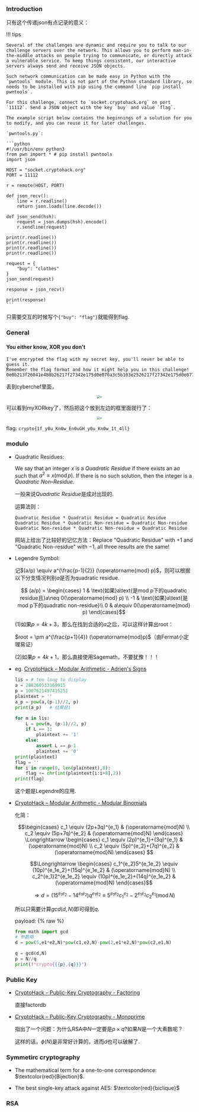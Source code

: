 ### Introduction

只有这个传递json有点记录的意义：

!!! tips

    Several of the challenges are dynamic and require you to talk to our challenge servers over the network. This allows you to perform man-in-the-middle attacks on people trying to communicate, or directly attack a vulnerable service. To keep things consistent, our interactive servers always send and receive JSON objects.

    Such network communication can be made easy in Python with the `pwntools` module. This is not part of the Python standard library, so needs to be installed with pip using the command line `pip install pwntools`.

    For this challenge, connect to `socket.cryptohack.org` on port `11112`. Send a JSON object with the key `buy` and value `flag`.

    The example script below contains the beginnings of a solution for you to modify, and you can reuse it for later challenges.

    `pwntools.py`:

    ```python
    #!/usr/bin/env python3
    from pwn import * # pip install pwntools
    import json

    HOST = "socket.cryptohack.org"
    PORT = 11112

    r = remote(HOST, PORT)

    def json_recv():
        line = r.readline()
        return json.loads(line.decode())

    def json_send(hsh):
        request = json.dumps(hsh).encode()
        r.sendline(request)

    print(r.readline())
    print(r.readline())
    print(r.readline())
    print(r.readline())

    request = {
        "buy": "clothes"
    }
    json_send(request)

    response = json_recv()

    print(response)
    ```

只需要交互的时候写个`{"buy": "flag"}`就能得到flag.

### General

#### You either know, XOR you don't

```
I've encrypted the flag with my secret key, you'll never be able to guess it.
Remember the flag format and how it might help you in this challenge!
0e0b213f26041e480b26217f27342e175d0e070a3c5b103e2526217f27342e175d0e077e263451150104
```

丢到cyberchef里面，

<center><img src="../photos/cryptohack/xor_cc0.png" alt="rr" style="zoom: 50%;" /></center>

可以看到myXORkey了，然后把这个放到左边的框里面就行了：

<center><img src="../photos/cryptohack/xor_cc1.png" alt="rr" style="zoom: 50%;" /></center>

flag: `crypto{1f_y0u_Kn0w_En0uGH_y0u_Kn0w_1t_4ll}`

### modulo

* Quadratic Residues:

    We say that an integer *x* is a *Quadratic Residue* if there exists an a*a* such that $a^2\equiv x (\operatorname{mod}p)$. If there is no such solution, then the integer is a *Quadratic Non-Residue*.

    一般来说*Quadratic Residue*是成对出现的.

    运算法则：

    ```
    Quadratic Residue * Quadratic Residue = Quadratic Residue
    Quadratic Residue * Quadratic Non-residue = Quadratic Non-residue
    Quadratic Non-residue * Quadratic Non-residue = Quadratic Residue
    ```

    网站上给出了比较好的记忆方法：Replace "Quadratic Residue" with +1 and "Quadratic Non-residue" with −1, all three results are the same!

* Legendre Symbol:

    记$(a/p) \equiv a^{\frac{p-1}{2}} (\operatorname{mod} p)$，则可以根据以下分支情况判别$a$是否为quadratic residue.

    $$ (a/p) = \begin{cases} 1 & \text{如果}a\text{是mod p下的quadratic residue且}a\neq 0(\operatorname{mod} p) \\ -1 & \text{如果}a\text{是mod p下的quadratic non-residue}\\ 0 & a\equiv 0(\operatorname{mod} p) \end{cases}$$

    (1)如果$p = 4k+3$，那么在找到合适的$a$之后，可以这样计算出root：

    $root = \pm a^{\frac{p+1}{4}} (\operatorname{mod}p)$（由Fermat小定理易证）

    (2)如果$p = 4k+1$，那么直接使用Sagemath，不要犹豫！！！
  
* eg. [CryptoHack – Modular Arithmetic - Adrien's Signs](https://cryptohack.org/courses/modular/adrien/)

    ```python
    lis = # too long to display
    a = 288260533169915
    p = 1007621497415251
    plaintext = ''
    a_p = pow(a,(p-1)//2, p)
    print(a_p)   # 结果是1
    
    for m in lis:
        L = pow(m, (p-1)//2, p)
        if L == 1:
            plaintext += '1'
        else:
            assert L == p-1
            plaintext += '0'
    print(plaintext)
    flag = '' 
    for i in range(0, len(plaintext),8):
        flag += chr(int(plaintext[i:i+8],2))
    print(flag)
    ```

    这个题是Legendre的应用.

  

* [CryptoHack – Modular Arithmetic - Modular Binomials](https://cryptohack.org/courses/modular/bionomials/)

    化简：

    $$\begin{cases} c_1 \equiv (2p+3q)^{e_1} & (\operatorname{mod}N) \\ c_2 \equiv (5p+7q)^{e_2} & (\operatorname{mod}N) \end{cases} \Longrightarrow \begin{cases} c_1 \equiv (2p)^{e_1}+(3q)^{e_1} & (\operatorname{mod}N) \\ c_2 \equiv (5p)^{e_2}+(7q)^{e_2} & (\operatorname{mod}N) \end{cases} $$
    
    $$\Longrightarrow \begin{cases} c_1^{e_2}5^{e_1e_2} \equiv (10p)^{e_1e_2}+(15q)^{e_1e_2} & (\operatorname{mod}N) \\ c_2^{e_1}2^{e_1e_2} \equiv (10p)^{e_1e_2}+(14q)^{e_1e_2} & (\operatorname{mod}N) \end{cases}$$

    $$ \Longrightarrow d = (15^{e_1e_2}-14^{e_1e_2})q^{e_1e_2} \equiv 5^{e_1e_2}c_1^{e_2}-2^{e_1e_2}c_2 ^{e_1} (\operatorname{mod}N)$$

    所以只需要计算$gcd(d,N)$即可得到$q$.

    payload:
    {% raw %}
    
    ```python
    from math import gcd
    # 参数略
    d = pow(5,e1*e2,N)*pow(c1,e2,N)-pow(2,e1*e2,N)*pow(c2,e1,N)
    
    q = gcd(d,N)
    p = N//q
    print(f"crypto{{{p},{q}}}")
    ```

### Public Key

* [CryptoHack – Public-Key Cryptography - Factoring](https://cryptohack.org/courses/public-key/rsa_factoring/) 

    直接factordb

* [CryptoHack – Public-Key Cryptography - Monoprime](https://cryptohack.org/courses/public-key/monoprime/)

    指出了一个问题：为什么RSA中$N$一定要是$p\times q$?如果$N$是一个大素数呢？

    这样的话，$\phi(N)$是非常好计算的，进而$d$也可以破解了.

### Symmetirc cryptography

- The mathematical term for a one-to-one correspondence:   $\textcolor{red}{Bijection}$.

* The best single-key attack against AES:   $\textcolor{red}{biclique}$



### RSA
